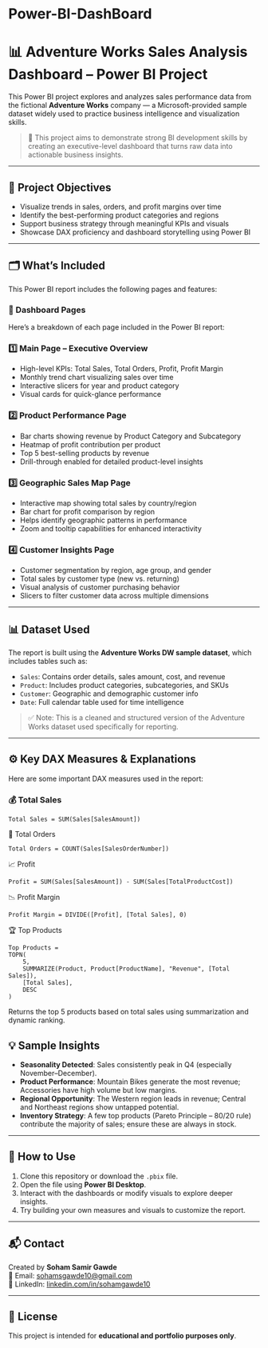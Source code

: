 # Power-BI-DashBoard
# 📊 Adventure Works Sales Analysis Dashboard – Power BI Project

This Power BI project explores and analyzes sales performance data from the fictional **Adventure Works** company — a Microsoft-provided sample dataset widely used to practice business intelligence and visualization skills.

> 🎯 This project aims to demonstrate strong BI development skills by creating an executive-level dashboard that turns raw data into actionable business insights.

---

## 🧠 Project Objectives

- Visualize trends in sales, orders, and profit margins over time  
- Identify the best-performing product categories and regions  
- Support business strategy through meaningful KPIs and visuals  
- Showcase DAX proficiency and dashboard storytelling using Power BI  

---

## 🗂 What’s Included

This Power BI report includes the following pages and features:

### 📍 Dashboard Pages

Here’s a breakdown of each page included in the Power BI report:

### 1️⃣ **Main Page – Executive Overview**
- High-level KPIs: Total Sales, Total Orders, Profit, Profit Margin
- Monthly trend chart visualizing sales over time
- Interactive slicers for year and product category
- Visual cards for quick-glance performance

### 2️⃣ **Product Performance Page**
- Bar charts showing revenue by Product Category and Subcategory
- Heatmap of profit contribution per product
- Top 5 best-selling products by revenue
- Drill-through enabled for detailed product-level insights

### 3️⃣ **Geographic Sales Map Page**
- Interactive map showing total sales by country/region
- Bar chart for profit comparison by region
- Helps identify geographic patterns in performance
- Zoom and tooltip capabilities for enhanced interactivity

### 4️⃣ **Customer Insights Page**
- Customer segmentation by region, age group, and gender
- Total sales by customer type (new vs. returning)
- Visual analysis of customer purchasing behavior
- Slicers to filter customer data across multiple dimensions

---

## 📊 Dataset Used

The report is built using the **Adventure Works DW sample dataset**, which includes tables such as:

- `Sales`: Contains order details, sales amount, cost, and revenue  
- `Product`: Includes product categories, subcategories, and SKUs  
- `Customer`: Geographic and demographic customer info  
- `Date`: Full calendar table used for time intelligence  

> ✅ Note: This is a cleaned and structured version of the Adventure Works dataset used specifically for reporting.

---

## ⚙️ Key DAX Measures & Explanations

Here are some important DAX measures used in the report:

### 💰 Total Sales
```dax
Total Sales = SUM(Sales[SalesAmount])
```
🧾 Total Orders
```dax
Total Orders = COUNT(Sales[SalesOrderNumber])
```
📈 Profit
```dax
Profit = SUM(Sales[SalesAmount]) - SUM(Sales[TotalProductCost])
```
📉 Profit Margin
```dax
Profit Margin = DIVIDE([Profit], [Total Sales], 0)
```
🏆 Top Products
```dax
Top Products = 
TOPN(
    5,
    SUMMARIZE(Product, Product[ProductName], "Revenue", [Total Sales]),
    [Total Sales],
    DESC
)
```
Returns the top 5 products based on total sales using summarization and dynamic ranking.

## 💡 Sample Insights

- **Seasonality Detected**: Sales consistently peak in Q4 (especially November–December).
- **Product Performance**: Mountain Bikes generate the most revenue; Accessories have high volume but low margins.
- **Regional Opportunity**: The Western region leads in revenue; Central and Northeast regions show untapped potential.
- **Inventory Strategy**: A few top products (Pareto Principle – 80/20 rule) contribute the majority of sales; ensure these are always in stock.

---

## 📁 How to Use

1. Clone this repository or download the `.pbix` file.
2. Open the file using **Power BI Desktop**.
3. Interact with the dashboards or modify visuals to explore deeper insights.
4. Try building your own measures and visuals to customize the report.

---

## 📬 Contact

Created by **Soham Samir Gawde**  
📧 Email: [sohamsgawde10@gmail.com](mailto:sohamsgawde10@gmail.com)  
🔗 LinkedIn: [linkedin.com/in/sohamgawde10](https://linkedin.com/in/sohamgawde10)

---

## 📝 License

This project is intended for **educational and portfolio purposes only**.  

